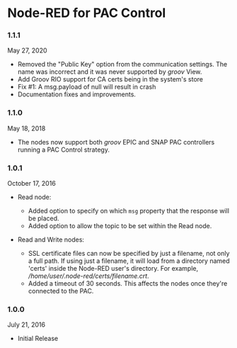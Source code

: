 # Node-RED for PAC Control

### 1.1.1

May 27, 2020

 * Removed the "Public Key" option from the communication settings.
   The name was incorrect and it was never supported by _groov_ View.
 * Add Groov RIO support for CA certs being in the system's store
 * Fix #1: A msg.payload of null will result in crash
 * Documentation fixes and improvements.

### 1.1.0

May 18, 2018

 * The nodes now support both _groov_ EPIC and SNAP PAC controllers running a PAC Control strategy.


### 1.0.1

October 17, 2016

 * Read node:
   * Added option to specify on which ```msg``` property that the response will be placed.
   * Added option to allow the topic to be set within the Read node.

 * Read and Write nodes:
   * SSL certificate files can now be specified by just a filename, not only
     a full path. If using just a filename, it will load from a directory
     named 'certs' inside the Node-RED user's directory. For example, 
     _/home/user/.node-red/certs/filename.crt_.
   * Added a timeout of 30 seconds. This affects the nodes once they're connected to the PAC.


### 1.0.0

July 21, 2016

 * Initial Release 

